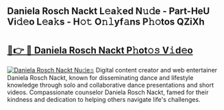 ## Daniela Rosch Nackt L𝚎a𝚔ed N𝚞𝚍e - Part-HeU Vi𝚍𝚎o L𝚎a𝚔s - H𝚘𝚝 O𝚗𝚕yf𝚊ns P𝚑𝚘tos QZiXh

# <h2><a href="http://kff6elg.oniu.top/?m=Daniela+Rosch+Nackt">🔗👉 🔴 Daniela Rosch Nackt P𝚑ot𝚘𝚜 V𝚒d𝚎o</a></h2>

[![Daniela Rosch Nackt Nu𝚍e𝚜](https://i.imgur.com/0qMVB7G.gif)](http://kff6elg.oniu.top/?m=Daniela+Rosch+Nackt)
Digital content creator and web entertainer Daniela Rosch Nackt, known for disseminating dance and lifestyle knowledge through solo and collaborative dance presentations and short videos. Compassionate counselor Daniela Rosch Nackt, famed for their kindness and dedication to helping others navigate life's challenges.  
